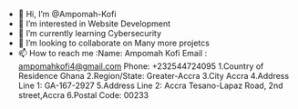 - 👋 Hi, I’m @Ampomah-Kofi
- 👀 I’m interested in Website Development 
- 🌱 I’m currently learning Cybersecurity
- 💞️ I’m looking to collaborate on Many more projetcs
- 📫 How to reach me :Name: Ampomah Kofi
Email : ampomahkofi4@gmail.com
Phone: +232544724095
    1.Country of Residence Ghana
    2.Region/State: Greater-Accra
    3.City Accra
    4.Address Line 1: GA-167-2927
    5.Address Line 2: Accra Tesano-Lapaz Road, 2nd street,Accra
    6.Postal Code: 00233

<!---
Ampomah-Kofi/Ampomah-Kofi is a ✨ special ✨ repository because its `README.md` (this file) appears on your GitHub profile.
You can click the Preview link to take a look at your changes.
--->
